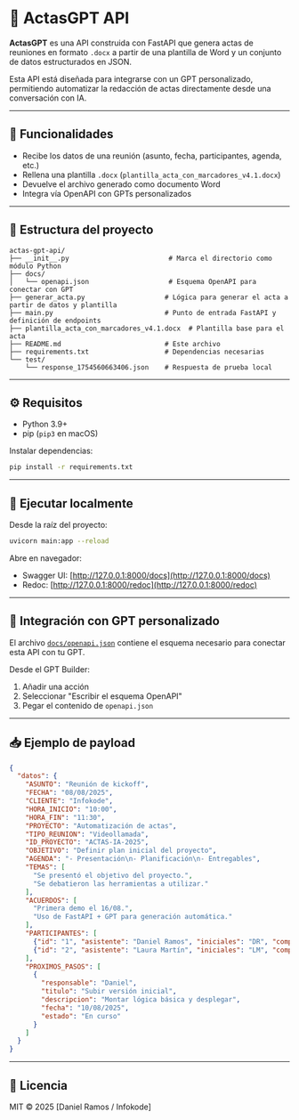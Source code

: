 # 📝 ActasGPT API

**ActasGPT** es una API construida con FastAPI que genera actas de reuniones en formato `.docx` a partir de una plantilla de Word y un conjunto de datos estructurados en JSON.

Esta API está diseñada para integrarse con un GPT personalizado, permitiendo automatizar la redacción de actas directamente desde una conversación con IA.

---

## 🚀 Funcionalidades

- Recibe los datos de una reunión (asunto, fecha, participantes, agenda, etc.)
- Rellena una plantilla `.docx` (`plantilla_acta_con_marcadores_v4.1.docx`)
- Devuelve el archivo generado como documento Word
- Integra vía OpenAPI con GPTs personalizados

---

## 📁 Estructura del proyecto

```
actas-gpt-api/
├── __init__.py                         # Marca el directorio como módulo Python
├── docs/
│   └── openapi.json                    # Esquema OpenAPI para conectar con GPT
├── generar_acta.py                    # Lógica para generar el acta a partir de datos y plantilla
├── main.py                            # Punto de entrada FastAPI y definición de endpoints
├── plantilla_acta_con_marcadores_v4.1.docx  # Plantilla base para el acta
├── README.md                          # Este archivo
├── requirements.txt                   # Dependencias necesarias
└── test/
    └── response_1754560663406.json    # Respuesta de prueba local
```

---

## ⚙️ Requisitos

- Python 3.9+
- pip (`pip3` en macOS)

Instalar dependencias:

```bash
pip install -r requirements.txt
```

---

## 🧪 Ejecutar localmente

Desde la raíz del proyecto:

```bash
uvicorn main:app --reload
```

Abre en navegador:

- Swagger UI: [http://127.0.0.1:8000/docs](http://127.0.0.1:8000/docs)
- Redoc: [http://127.0.0.1:8000/redoc](http://127.0.0.1:8000/redoc)

---

## 🤖 Integración con GPT personalizado

El archivo [`docs/openapi.json`](docs/openapi.json) contiene el esquema necesario para conectar esta API con tu GPT.

Desde el GPT Builder:

1. Añadir una acción
2. Seleccionar "Escribir el esquema OpenAPI"
3. Pegar el contenido de `openapi.json`

---

## 📥 Ejemplo de payload

```json
{
  "datos": {
    "ASUNTO": "Reunión de kickoff",
    "FECHA": "08/08/2025",
    "CLIENTE": "Infokode",
    "HORA_INICIO": "10:00",
    "HORA_FIN": "11:30",
    "PROYECTO": "Automatización de actas",
    "TIPO_REUNION": "Videollamada",
    "ID_PROYECTO": "ACTAS-IA-2025",
    "OBJETIVO": "Definir plan inicial del proyecto",
    "AGENDA": "- Presentación\n- Planificación\n- Entregables",
    "TEMAS": [
      "Se presentó el objetivo del proyecto.",
      "Se debatieron las herramientas a utilizar."
    ],
    "ACUERDOS": [
      "Primera demo el 16/08.",
      "Uso de FastAPI + GPT para generación automática."
    ],
    "PARTICIPANTES": [
      {"id": "1", "asistente": "Daniel Ramos", "iniciales": "DR", "compania": "Infokode"},
      {"id": "2", "asistente": "Laura Martín", "iniciales": "LM", "compania": "Consultora UX"}
    ],
    "PROXIMOS_PASOS": [
      {
        "responsable": "Daniel",
        "titulo": "Subir versión inicial",
        "descripcion": "Montar lógica básica y desplegar",
        "fecha": "10/08/2025",
        "estado": "En curso"
      }
    ]
  }
}
```

---

## 📄 Licencia

MIT © 2025 [Daniel Ramos / Infokode]
